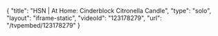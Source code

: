 {
    "title": "HSN | At Home: Cinderblock Citronella Candle",
    "type": "solo",
    "layout": "iframe-static",
    "videoId": "123178279",
    "url": "\/tvpembed\/123178279"
}